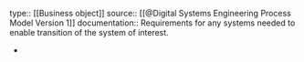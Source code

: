 type:: [[Business object]]
source:: [[@Digital Systems Engineering Process Model Version 1]]
documentation:: Requirements for any systems needed to enable transition of the system of interest.

-